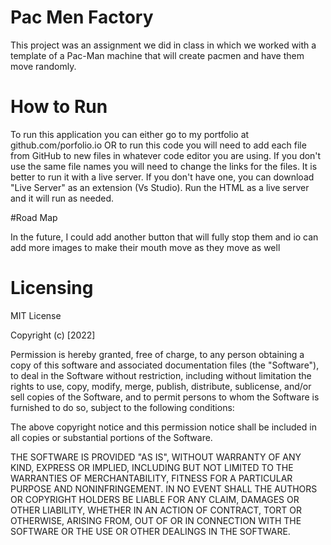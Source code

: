 # Pac Men Factory
This project was an assignment we did in class in which we worked with a template of a Pac-Man machine that will create pacmen and have them move randomly.

# How to Run
To run this application you can either go to my portfolio at github.com/porfolio.io OR to run this code you will need to add each file from GitHub to new files in whatever code editor you are using. If you don't use the same file names you will need to change the links for the files. It is better to run it with a live server. If you don't have one, you can download "Live Server" as an extension (Vs Studio). Run the HTML as a live server and it will run as needed.
 
 #Road Map
 
In the future, I could add another button that will fully stop them and io can add more images to make their mouth move as they move as well

 
 
# Licensing

 MIT License

Copyright (c) [2022]

Permission is hereby granted, free of charge, to any person obtaining a copy of this software and associated documentation files (the "Software"), to deal in the Software without restriction, including without limitation the rights to use, copy, modify, merge, publish, distribute, sublicense, and/or sell copies of the Software, and to permit persons to whom the Software is furnished to do so, subject to the following conditions:

The above copyright notice and this permission notice shall be included in all copies or substantial portions of the Software.

THE SOFTWARE IS PROVIDED "AS IS", WITHOUT WARRANTY OF ANY KIND, EXPRESS OR IMPLIED, INCLUDING BUT NOT LIMITED TO THE WARRANTIES OF MERCHANTABILITY, FITNESS FOR A PARTICULAR PURPOSE AND NONINFRINGEMENT. IN NO EVENT SHALL THE AUTHORS OR COPYRIGHT HOLDERS BE LIABLE FOR ANY CLAIM, DAMAGES OR OTHER LIABILITY, WHETHER IN AN ACTION OF CONTRACT, TORT OR OTHERWISE, ARISING FROM, OUT OF OR IN CONNECTION WITH THE SOFTWARE OR THE USE OR OTHER DEALINGS IN THE SOFTWARE.
